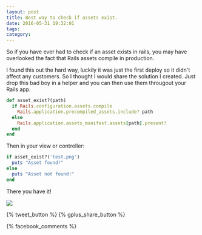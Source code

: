```yaml
---
layout: post
title: Best way to check if assets exist.
date: 2016-05-31 19:32:01
tags:
category:
---
```


  So if you have ever had to check if an asset exists in rails, you may
have overlooked the fact that Rails assets compile in production.

  I found this out the hard way, luckily it was just the first deploy so
it didn't affect any customers. So I thought I would share the solution I
created. Just drop this bad boy in a helper and you can then use them througout your Rails app.

```rb
def asset_exist?(path)
  if Rails.configuration.assets.compile
    Rails.application.precompiled_assets.include? path
  else
    Rails.application.assets_manifest.assets[path].present?
  end
end
```

Then in your view or controller:

```rb
if asset_exist?('test.png')
  puts "Asset found!"
else
  puts "Asset not found!"
end
```

There you have it!

![](https://m.popkey.co/991451/kMlYw.gif)

<div>
  {% tweet_button %}
  {% gplus_share_button %}
</div>

{% facebook_comments %}
